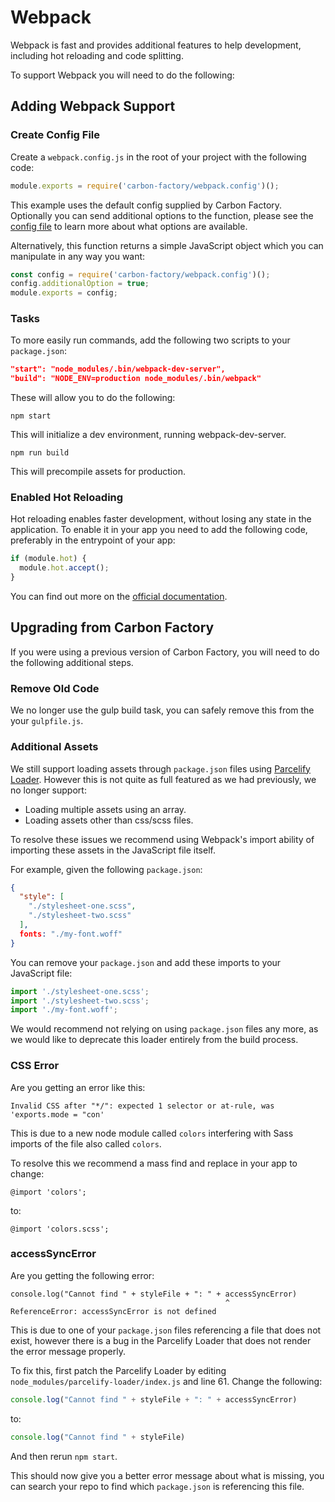 # Webpack

Webpack is fast and provides additional features to help development, including hot reloading and code splitting.

To support Webpack you will need to do the following:

## Adding Webpack Support

### Create Config File

Create a `webpack.config.js` in the root of your project with the following code:

```js
module.exports = require('carbon-factory/webpack.config')();
```

This example uses the default config supplied by Carbon Factory. Optionally you can send additional options to the function, please see the [config file](https://github.com/Sage/carbon-factory/blob/master/webpack.config.js) to learn more about what options are available.

Alternatively, this function returns a simple JavaScript object which you can manipulate in any way you want:

```js
const config = require('carbon-factory/webpack.config')();
config.additionalOption = true;
module.exports = config;
```

### Tasks

To more easily run commands, add the following two scripts to your `package.json`:

```json
"start": "node_modules/.bin/webpack-dev-server",
"build": "NODE_ENV=production node_modules/.bin/webpack"
```

These will allow you to do the following:

```
npm start
```

This will initialize a dev environment, running webpack-dev-server.

```
npm run build
```

This will precompile assets for production.

### Enabled Hot Reloading

Hot reloading enables faster development, without losing any state in the application. To enable it in your app you need to add the following code, preferably in the entrypoint of your app:

```js
if (module.hot) {
  module.hot.accept();
}
```

You can find out more on the [official documentation](https://webpack.js.org/guides/hot-module-replacement/).

## Upgrading from Carbon Factory

If you were using a previous version of Carbon Factory, you will need to do the following additional steps.

### Remove Old Code

We no longer use the gulp build task, you can safely remove this from the your `gulpfile.js`.

### Additional Assets

We still support loading assets through `package.json` files using [Parcelify Loader](https://www.npmjs.com/package/parcelify-loader). However this is not quite as full featured as we had previously, we no longer support:

* Loading multiple assets using an array.
* Loading assets other than css/scss files.

To resolve these issues we recommend using Webpack's import ability of importing these assets in the JavaScript file itself.

For example, given the following `package.json`:

```json
{
  "style": [
    "./stylesheet-one.scss",
    "./stylesheet-two.scss"
  ],
  fonts: "./my-font.woff"
}
```

You can remove your `package.json` and add these imports to your JavaScript file:

```js
import './stylesheet-one.scss';
import './stylesheet-two.scss';
import './my-font.woff';
```

We would recommend not relying on using `package.json` files any more, as we would like to deprecate this loader entirely from the build process.

### CSS Error

Are you getting an error like this:

```
Invalid CSS after "*/": expected 1 selector or at-rule, was 'exports.mode = "con'
```

This is due to a new node module called `colors` interfering with Sass imports of the file also called `colors`.

To resolve this we recommend a mass find and replace in your app to change:

```
@import 'colors';
```

to:

```
@import 'colors.scss';
```

### accessSyncError

Are you getting the following error:

```
console.log("Cannot find " + styleFile + ": " + accessSyncError)
                                                ^
ReferenceError: accessSyncError is not defined
```

This is due to one of your `package.json` files referencing a file that does not exist, however there is a bug in the Parcelify Loader that does not render the error message properly.

To fix this, first patch the Parcelify Loader by editing `node_modules/parcelify-loader/index.js` and line 61. Change the following:

```js
console.log("Cannot find " + styleFile + ": " + accessSyncError)
```

to:

```js
console.log("Cannot find " + styleFile)
```

And then rerun `npm start`.

This should now give you a better error message about what is missing, you can search your repo to find which `package.json` is referencing this file.
